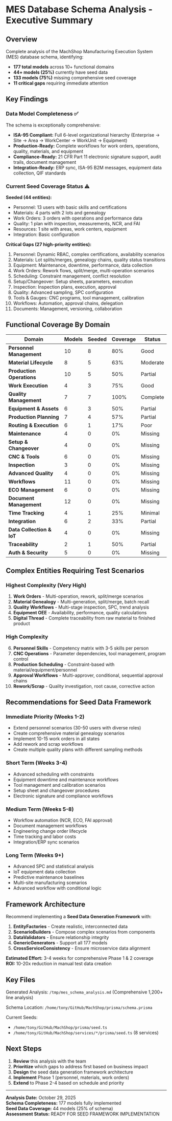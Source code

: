 # MES Database Schema Analysis - Executive Summary

## Overview

Complete analysis of the MachShop Manufacturing Execution System (MES) database schema, identifying:
- **177 total models** across 10+ functional domains
- **44+ models (25%)** currently have seed data
- **133 models (75%)** missing comprehensive seed coverage
- **11 critical gaps** requiring immediate attention

## Key Findings

### Data Model Completeness ✅
The schema is exceptionally comprehensive:
- **ISA-95 Compliant:** Full 6-level organizational hierarchy (Enterprise → Site → Area → WorkCenter → WorkUnit → Equipment)
- **Production-Ready:** Complete workflows for work orders, operations, quality, materials, and equipment
- **Compliance-Ready:** 21 CFR Part 11 electronic signature support, audit trails, document management
- **Integration-Ready:** ERP sync, ISA-95 B2M messages, equipment data collection, QIF standards

### Current Seed Coverage Status ⚠️

**Seeded (44 entities):**
- Personnel: 13 users with basic skills and certifications
- Materials: 4 parts with 2 lots and genealogy
- Work Orders: 3 orders with operations and performance data
- Quality: 1 plan with inspection, measurements, NCR, and FAI
- Resources: 1 site with areas, work centers, equipment
- Integration: Basic configuration

**Critical Gaps (27 high-priority entities):**
1. Personnel: Dynamic RBAC, complex certifications, availability scenarios
2. Materials: Lot splits/merges, genealogy chains, quality status transitions
3. Equipment: Maintenance, downtime, performance, data collection
4. Work Orders: Rework flows, split/merge, multi-operation scenarios
5. Scheduling: Constraint management, conflict resolution
6. Setup/Changeover: Setup sheets, parameters, execution
7. Inspection: Inspection plans, execution, approval
8. Quality: Advanced sampling, SPC configuration
9. Tools & Gauges: CNC programs, tool management, calibration
10. Workflows: Automation, approval chains, delegation
11. Documents: Management, versioning, collaboration

## Functional Coverage By Domain

| Domain | Models | Seeded | Coverage | Status |
|--------|--------|--------|----------|--------|
| **Personnel Management** | 10 | 8 | 80% | Good |
| **Material Lifecycle** | 8 | 5 | 63% | Moderate |
| **Production Operations** | 10 | 5 | 50% | Partial |
| **Work Execution** | 4 | 3 | 75% | Good |
| **Quality Management** | 7 | 7 | 100% | Complete |
| **Equipment & Assets** | 6 | 3 | 50% | Partial |
| **Production Planning** | 7 | 4 | 57% | Partial |
| **Routing & Execution** | 6 | 1 | 17% | Poor |
| **Maintenance** | 4 | 0 | 0% | Missing |
| **Setup & Changeover** | 4 | 0 | 0% | Missing |
| **CNC & Tools** | 6 | 0 | 0% | Missing |
| **Inspection** | 3 | 0 | 0% | Missing |
| **Advanced Quality** | 4 | 0 | 0% | Missing |
| **Workflows** | 11 | 0 | 0% | Missing |
| **ECO Management** | 6 | 0 | 0% | Missing |
| **Document Management** | 12 | 0 | 0% | Missing |
| **Time Tracking** | 4 | 1 | 25% | Minimal |
| **Integration** | 6 | 2 | 33% | Partial |
| **Data Collection & IoT** | 4 | 0 | 0% | Missing |
| **Traceability** | 2 | 1 | 50% | Partial |
| **Auth & Security** | 5 | 0 | 0% | Missing |

## Complex Entities Requiring Test Scenarios

### Highest Complexity (Very High)
1. **Work Orders** - Multi-operation, rework, split/merge scenarios
2. **Material Genealogy** - Multi-generation, split/merge, batch recall
3. **Quality Workflows** - Multi-stage inspection, SPC, trend analysis
4. **Equipment OEE** - Availability, performance, quality calculations
5. **Digital Thread** - Complete traceability from raw material to finished product

### High Complexity
6. **Personnel Skills** - Competency matrix with 3-5 skills per person
7. **CNC Operations** - Parameter dependencies, tool management, program control
8. **Production Scheduling** - Constraint-based with material/equipment/personnel
9. **Approval Workflows** - Multi-approver, conditional, sequential approval chains
10. **Rework/Scrap** - Quality investigation, root cause, corrective action

## Recommendations for Seed Data Framework

### Immediate Priority (Weeks 1-2)
- Extend personnel scenarios (30-50 users with diverse roles)
- Create comprehensive material genealogy scenarios
- Implement 10-15 work orders in all states
- Add rework and scrap workflows
- Create multiple quality plans with different sampling methods

### Short Term (Weeks 3-4)
- Advanced scheduling with constraints
- Equipment downtime and maintenance workflows
- Tool management and calibration scenarios
- Setup sheet and changeover procedures
- Electronic signature and compliance workflows

### Medium Term (Weeks 5-8)
- Workflow automation (NCR, ECO, FAI approval)
- Document management workflows
- Engineering change order lifecycle
- Time tracking and labor costs
- Integration/ERP sync scenarios

### Long Term (Weeks 9+)
- Advanced SPC and statistical analysis
- IoT equipment data collection
- Predictive maintenance baselines
- Multi-site manufacturing scenarios
- Advanced workflow with conditional logic

## Framework Architecture

Recommend implementing a **Seed Data Generation Framework** with:

1. **EntityFactories** - Create realistic, interconnected data
2. **ScenarioBuilders** - Compose complex scenarios from components
3. **DataValidators** - Ensure relationship integrity
4. **GenericGenerators** - Support all 177 models
5. **CrossServiceConsistency** - Ensure microservice data alignment

**Estimated Effort:** 3-4 weeks for comprehensive Phase 1 & 2 coverage  
**ROI:** 10-20x reduction in manual test data creation

## Key Files

Generated Analysis: `/tmp/mes_schema_analysis.md` (Comprehensive 1,200+ line analysis)

Schema Location: `/home/tony/GitHub/MachShop/prisma/schema.prisma`

Current Seeds:
- `/home/tony/GitHub/MachShop/prisma/seed.ts`
- `/home/tony/GitHub/MachShop/services/*/prisma/seed.ts` (8 services)

## Next Steps

1. **Review** this analysis with the team
2. **Prioritize** which gaps to address first based on business impact
3. **Design** the seed data generation framework architecture
4. **Implement** Phase 1 (personnel, materials, work orders)
5. **Extend** to Phase 2-4 based on schedule and priority

---

**Analysis Date:** October 29, 2025  
**Schema Completeness:** 177 models fully implemented  
**Seed Data Coverage:** 44 models (25% of schema)  
**Assessment Status:** READY FOR SEED FRAMEWORK IMPLEMENTATION
